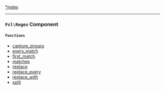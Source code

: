 <!--
    This markdown file was generated using `docs/documenter.php`.

    Any edits to it will likely be lost.
-->

[*index](./../README.md)

---

### `Psl\Regex` Component

#### `Functions`

- [capture_groups](./../../src/Psl/Regex/capture_groups.php#L17)
- [every_match](./../../src/Psl/Regex/every_match.php#L25)
- [first_match](./../../src/Psl/Regex/first_match.php#L24)
- [matches](./../../src/Psl/Regex/matches.php#L19)
- [replace](./../../src/Psl/Regex/replace.php#L24)
- [replace_every](./../../src/Psl/Regex/replace_every.php#L25)
- [replace_with](./../../src/Psl/Regex/replace_with.php#L24)
- [split](./../../src/Psl/Regex/split.php#L29)


